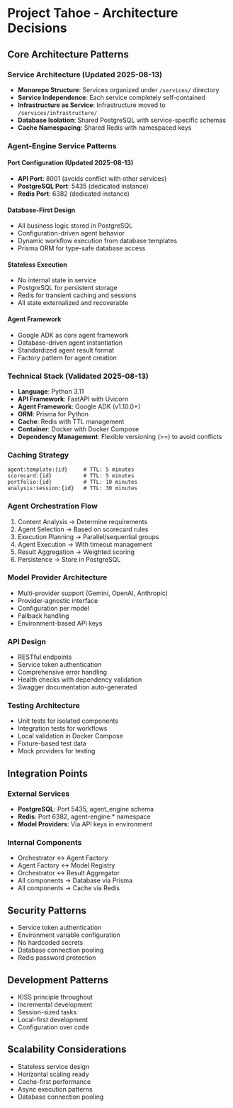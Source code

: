 # Project Tahoe - Architecture Decisions

## Core Architecture Patterns

### Service Architecture (Updated 2025-08-13)
- **Monorepo Structure**: Services organized under `/services/` directory
- **Service Independence**: Each service completely self-contained
- **Infrastructure as Service**: Infrastructure moved to `/services/infrastructure/`
- **Database Isolation**: Shared PostgreSQL with service-specific schemas
- **Cache Namespacing**: Shared Redis with namespaced keys

### Agent-Engine Service Patterns

#### Port Configuration (Updated 2025-08-13)
- **API Port**: 8001 (avoids conflict with other services)
- **PostgreSQL Port**: 5435 (dedicated instance)
- **Redis Port**: 6382 (dedicated instance)

#### Database-First Design
- All business logic stored in PostgreSQL
- Configuration-driven agent behavior
- Dynamic workflow execution from database templates
- Prisma ORM for type-safe database access

#### Stateless Execution
- No internal state in service
- PostgreSQL for persistent storage
- Redis for transient caching and sessions
- All state externalized and recoverable

#### Agent Framework
- Google ADK as core agent framework
- Database-driven agent instantiation
- Standardized agent result format
- Factory pattern for agent creation

### Technical Stack (Validated 2025-08-13)
- **Language**: Python 3.11
- **API Framework**: FastAPI with Uvicorn
- **Agent Framework**: Google ADK (v1.10.0+)
- **ORM**: Prisma for Python
- **Cache**: Redis with TTL management
- **Container**: Docker with Docker Compose
- **Dependency Management**: Flexible versioning (>=) to avoid conflicts

### Caching Strategy
```
agent:template:{id}     # TTL: 5 minutes
scorecard:{id}          # TTL: 5 minutes
portfolio:{id}          # TTL: 10 minutes
analysis:session:{id}   # TTL: 30 minutes
```

### Agent Orchestration Flow
1. Content Analysis → Determine requirements
2. Agent Selection → Based on scorecard rules
3. Execution Planning → Parallel/sequential groups
4. Agent Execution → With timeout management
5. Result Aggregation → Weighted scoring
6. Persistence → Store in PostgreSQL

### Model Provider Architecture
- Multi-provider support (Gemini, OpenAI, Anthropic)
- Provider-agnostic interface
- Configuration per model
- Fallback handling
- Environment-based API keys

### API Design
- RESTful endpoints
- Service token authentication
- Comprehensive error handling
- Health checks with dependency validation
- Swagger documentation auto-generated

### Testing Architecture
- Unit tests for isolated components
- Integration tests for workflows
- Local validation in Docker Compose
- Fixture-based test data
- Mock providers for testing

## Integration Points

### External Services
- **PostgreSQL**: Port 5435, agent_engine schema
- **Redis**: Port 6382, agent-engine:* namespace
- **Model Providers**: Via API keys in environment

### Internal Components
- Orchestrator ↔ Agent Factory
- Agent Factory ↔ Model Registry
- Orchestrator ↔ Result Aggregator
- All components → Database via Prisma
- All components → Cache via Redis

## Security Patterns
- Service token authentication
- Environment variable configuration
- No hardcoded secrets
- Database connection pooling
- Redis password protection

## Development Patterns
- KISS principle throughout
- Incremental development
- Session-sized tasks
- Local-first development
- Configuration over code

## Scalability Considerations
- Stateless service design
- Horizontal scaling ready
- Cache-first performance
- Async execution patterns
- Database connection pooling